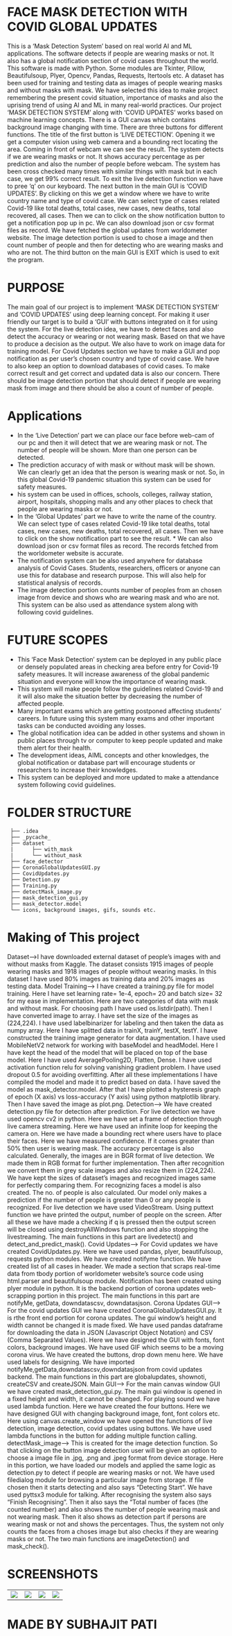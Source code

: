 # FACE MASK DETECTION WITH COVID GLOBAL UPDATES
This is a ‘Mask Detection System’ based on real world AI and ML applications. The software detects if people are wearing masks or not. It also has a global notification section of covid cases throughout the world. This software is made with Python. Some modules are Tkinter, Pillow, Beautifulsoup, Plyer, Opencv, Pandas, Requests, Itertools etc. A dataset has been used for training and testing data as images of people wearing masks and without masks with mask. We have selected this idea to make project remembering the present covid situation, importance of masks and also the uprising trend of using AI and ML in many real-world practices. Our project ‘MASK DETECTION SYSTEM’ along with ‘COVID UPDATES’ works based on machine learning concepts. There is a GUI canvas which contains background image changing with time. There are three buttons for different functions. The title of the first button is ‘LIVE DETECTION’. Opening it we get a computer vision using web camera and a bounding rect locating the area. Coming in front of webcam we can see the result. The system detects if we are wearing masks or not. It shows accuracy percentage as per prediction and also the number of people before webcam. The system has been cross checked many times with similar things with mask but in each case, we get 99% correct result. To exit the live detection function we have to pree ‘q’ on our keyboard. The next button in the main GUI is ‘COVID UPDATES’. By clicking on this we get a window where we have to write country name and type of covid case. We can select type of cases related Covid-19 like total deaths, total cases, new cases, new deaths, total recovered, all cases. Then we can to click on the show notification button to get a notification pop up in pc. We can also download json or csv format files as record. We have fetched the global updates from worldometer website. The image detection portion is used to chose a image and then count number of people and then for detecting who are wearing masks and who are not. The third button on the main GUI is EXIT which is used to exit the program.

# PURPOSE
The main goal of our project is to implement ‘MASK DETECTION SYSTEM’ and ‘COVID UPDATES’ using deep learning concept. For making it user friendly our target is to build a ‘GUI’ with buttons integrated on it for using the system. For the live detection idea, we have to detect faces and also detect the accuracy or wearing or not wearing mask. Based on that we have to produce a decision as the output. We also have to work on image data for training model. For Covid Updates section we have to make a GUI and pop notification as per user’s chosen country and type of covid case. We have to also keep an option to download databases of covid cases. To make correct result and get correct and updated data is also our concern. There should be image detection portion that should detect if people are wearing mask from image and there should be also a count of number of people.

# Applications
* In the ‘Live Detection’ part we can place our face before web-cam of our pc and then it will detect that we are wearing mask or not. The number of people will be shown. More than one person can be detected.
* The prediction accuracy of with mask or without mask will be shown. We can clearly get an idea that the person is wearing mask or not. So, in this global Covid-19 pandemic situation this system can be used for safety measures.
* his system can be used in offices, schools, colleges, railway station, airport, hospitals, shopping malls and any other places to check that people are wearing masks or not.
* In the ‘Global Updates’ part we have to write the name of the country. We can select type of cases related Covid-19 like total deaths, total cases, new cases, new deaths, total recovered, all cases. Then we have to click on the show notification part to see the result. * We can also download json or csv format files as record. The records fetched from the worldometer website is accurate.
* The notification system can be also used anywhere for database analysis of Covid Cases. Students, researchers, officers or anyone can use this for database and research purpose. This will also help for statistical analysis of records.
* The image detection portion counts number of peoples from an chosen image from device and shows who are wearing mask and who are not. This system can be also used as attendance system along with following covid guidelines.

# FUTURE SCOPES
* This ‘Face Mask Detection’ system can be deployed in any public place or densely populated areas in checking area before entry for Covid-19 safety measures. It will increase awareness of the global pandemic situation and everyone will know the importance of wearing mask.
* This system will make people follow the guidelines related Covid-19 and it will also make the situation better by decreasing the number of affected people.
* Many important exams which are getting postponed affecting students’ careers. In future using this system many exams and other important tasks can be conducted avoiding any losses.
* The global notification idea can be added in other systems and shown in public places through tv or computer to keep people updated and make them alert for their health.
* The development ideas, AIML concepts and other knowledges, the global notification or database part will encourage students or researchers to increase their knowledges.
* This system can be deployed and more updated to make a attendance system following covid guidelines.

# FOLDER STRUCTURE
     ├── .idea
     ├── _pycache_  
     ├── dataset
     |      ├── with_mask
     |      └── without_mask
     ├── face_detector
     ├── CoronaGlobalUpdatesGUI.py
     ├── CovidUpdates.py
     ├── Detection.py
     ├── Training.py
     ├── detectMask_image.py
     ├── mask_detection_gui.py
     ├── mask_detector.model
     └── icons, background images, gifs, sounds etc.
     
# Making of This project
Dataset-->I have downloaded external dataset of people’s images with and without masks from Kaggle. The dataset consists 1915 images of people wearing masks and 1918 images of people without wearing masks. In this dataset I have used 80% images as training data and 20% images as testing data.
Model Training--> I have created a training.py file for model training. Here I have set learning rate= 1e-4, epoch= 20 and batch size= 32 for my ease in implementation. Here are two categories of data with mask and without mask. For choosing path I have used os.listdir(path). Then I have converted image to array. I have set the size of the images as (224,224). I have used labelbinarizer for labeling and then taken the data as numpy array. Here I have splitted data in trainX, trainY, testX, testY. I have constructed the training image generator for data augmentation. I have used MobileNetV2 network for working with baseModel and headModel. Here I have kept the head of the model that will be placed on top of the base model. Here I have used AveragePooling2D, Flatten, Dense. I have used activation function relu for solving vanishing gradient problem. I have used dropout 0.5 for avoiding overfitting. After all these implementations I have compiled the model and made it to predict based on data. I have saved the model as mask_detector.model. After that I have plotted a hysteresis graph of epoch (X axis) vs loss-accuracy (Y axis) using python matplotlib library. Then I have saved the image as plot.png.
Detection--> We have created detection.py file for detection after prediction. For live detection we have used opencv cv2 in python. Here we have set a frame of detection through live camera streaming. Here we have used an infinite loop for keeping the camera on. Here we have made a bounding rect where users have to place their faces. Here we have measured confidence. If it comes greater than 50% then user is wearing mask. The accuracy percentage is also calculated. Generally, the images are in BGR format of live detection. We made them in RGB format for further implementation. Then after recognition we convert them in grey scale images and also resize them in (224,224). We have kept the sizes of dataset’s images and recognized images same for perfectly comparing them. For recognizing faces a model is also created. The no. of people is also calculated. Our model only makes a prediction if the number of people is greater than 0 or any people is recognized. For live detection we have used VideoStream. Using puttext function we have printed the output, number of people on the screen. After all these we have made a checking if q is pressed then the output screen will be closed using destroyAllWindows function and also stopping the livestreaming. The main functions in this part are livedetect() and detect_and_predict_mask().
Covid Updates--> For Covid updates we have created CovidUpdates.py. Here we have used pandas, plyer, beautifulsoup, requests python modules. We have created notifyme function. We have created list of all cases in header. We made a section that scraps real-time data from tbody portion of worldometer website’s source code using html.parser and beautifulsoup module. Notification has been created using plyer module in python. It is the backend portion of corona updates web-scrapping portion in this project. The main functions in this part are notifyMe, getData, downdatascsv, downdatasjson.
Corona Updates GUI--> For the covid updates GUI we have created CoronaGlobalUpdatesGUI.py. It is rthe front end portion for corona updates. The gui window’s height and width cannot be changed it is made fixed. We have used pandas dataframe for downloading the data in JSON (Javascript Object Notation) and CSV (Comma Separated Values). Here we have designed the GUI with fonts, font colors, background images. We have used GIF which seems to be a moving corona virus. We have created the buttons, drop down menu here. We have used labels for designing. We have imported notifyMe,getData,downdatascsv,downdatasjson from covid updates backend. The main functions in this part are globalupdates, shownoti, createCSV and createJSON.
Main GUI--> For the main canvas window GUI we have created mask_detection_gui.py. The main gui window is opened in a fixed height and width, it cannot be changed. For playing sound we have used lambda function. Here we have created the four buttons. Here we have designed GUI with changing background image, font, font colors etc. Here using canvas.create_window we have opened the functions of live detection, image detection, covid updates using buttons. We have used lambda functions in the button for adding multiple function calling.
detectMask_image--> This is created for the image detection function. So that clicking on the button image detection user will be given an option to choose a image file in .jpg, .png and .jpeg format from device storage. Here in this portion, we have loaded our models and applied the same logic as detection.py to detect if people are wearing masks or not. We have used filedialog module for browsing a particular image from storage. If file chosen then it starts detecting and also says “Detecting Start”. We have used pyttsx3 module for talking. After recognising the system also says “Finish Recognising”. Then it also says the “Total number of faces (the counted number) and also shows the number of people wearing mask and not wearing mask. Then it also shows as detection part if persons are wearing mask or not and shows the percentages. Thus, the system not only counts the faces from a choses image but also checks if they are wearing masks or not. The two main functions are imageDetection() and mask_check().

# SCREENSHOTS
<table>
  <tr>
    <td><img src="https://github.com/biswa2210/MASK-DETECTION-WITH-COVID-NOTIFICATIONS/raw/master/images/det1.jpg"></td>
    <td><img src="https://github.com/biswa2210/MASK-DETECTION-WITH-COVID-NOTIFICATIONS/raw/master/images/det2.png"></td>
    <td><img src="https://github.com/biswa2210/MASK-DETECTION-WITH-COVID-NOTIFICATIONS/raw/master/images/det7.jpg"></td>
    <td><img src="![image](https://github.com/SUBHAJIT23032001/FaceMaskDetection/assets/109050396/d1d41784-f44e-4a10-8f14-dc7a522e1f68)"></td>   
  </tr>
</table>


# MADE BY SUBHAJIT PATI
